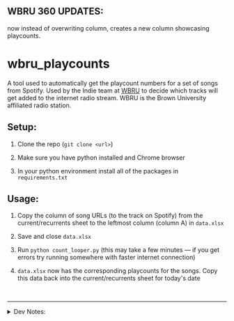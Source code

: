 ## WBRU 360 UPDATES:
now instead of overwriting column, creates a new column showcasing playcounts.


# wbru_playcounts

A tool used to automatically get the playcount numbers for a set of songs from Spotify. Used by the Indie team at [WBRU](https://www.wbru.com/) to decide which tracks will get added to the internet radio stream. WBRU is the Brown University affiliated radio station.

## Setup:

1. Clone the repo (`git clone <url>`)

2. Make sure you have python installed and Chrome browser

3. In your python environment install all of the packages in `requirements.txt`

## Usage:

1. Copy the column of song URLs (to the track on Spotify) from the current/recurrents sheet to the leftmost column (column A) in `data.xlsx`

2. Save and close `data.xlsx`

3. Run `python count_looper.py` (this may take a few minutes — if you get errors try running somewhere with faster internet connection)

4. `data.xlsx` now has the corresponding playcounts for the songs. Copy this data back into the current/recurrents sheet for today's date


<br>

---

<details>
<summary>Dev Notes:</summary>
<ul>
    <li>take artist/song or spotify link and every Tuesday update the stream count (automate python script on google sheets)</li>
    <li>stream count tracks the data of how popular songs are, Peter prefers stream numbers</li>
    - Indie has a guideline based on stream numbers to determine light/medium/heavy classification for songs; the different classifications determine how frequent to play a song
    - enhancement: use guideline to auto give classification to song
    - enhancement: they also like to see trends, so it would be useful to create a dashboard of song stream counts week by week (like trendy!)
        + this could be matplotlib
    <li>spreadsheet: https://docs.google.com/spreadsheets/d/16rxDbk8cNcZYGxYOze-zVlQgQwHU2ThSk-3rEeRrDuo/edit?usp=sharing</li>
    - songs being played are in col G-H, classification in col A, stream counts in col M (*unit: millions*)
        + isn't point of WBRU indie to play more underground stuff? Current apporach is to appeal popularly right now, team is trying to push back on threshold
    - like to have data for every song, which are the row entries
    - they like to keep songs on for max 20 weeks, but then after that if it's still streaming well they move down to recurrents, then after 52 weeks they move it to "E1" category (E cat is "gold")
    <li>ideas:</li>
    - could have an input to add songs to the set that get tracked, and different groups
</ul>
</details>